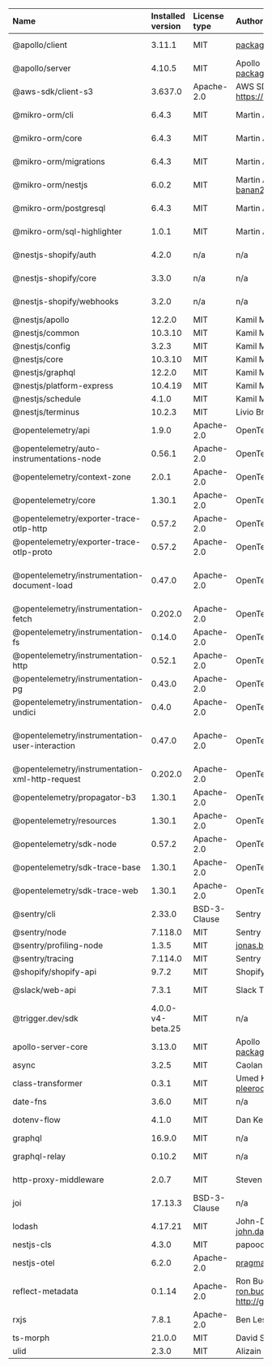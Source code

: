 | Name                                            | Installed version | License type | Author                                                           | Link                                                                                                                                   |
| :---------------------------------------------- | :---------------- | :----------- | :--------------------------------------------------------------- | :------------------------------------------------------------------------------------------------------------------------------------- |
| @apollo/client                                  | 3.11.1            | MIT          | packages@apollographql.com                                       | git+https://github.com/apollographql/apollo-client.git                                                                                 |
| @apollo/server                                  | 4.10.5            | MIT          | Apollo <packages@apollographql.com>                              | git+https://github.com/apollographql/apollo-server.git                                                                                 |
| @aws-sdk/client-s3                              | 3.637.0           | Apache-2.0   | AWS SDK for JavaScript Team https://aws.amazon.com/javascript/   | git+https://github.com/aws/aws-sdk-js-v3.git                                                                                           |
| @mikro-orm/cli                                  | 6.4.3             | MIT          | Martin Adámek                                                    | git+ssh://git@github.com/mikro-orm/mikro-orm.git                                                                                       |
| @mikro-orm/core                                 | 6.4.3             | MIT          | Martin Adámek                                                    | git+ssh://git@github.com/mikro-orm/mikro-orm.git                                                                                       |
| @mikro-orm/migrations                           | 6.4.3             | MIT          | Martin Adámek                                                    | git+ssh://git@github.com/mikro-orm/mikro-orm.git                                                                                       |
| @mikro-orm/nestjs                               | 6.0.2             | MIT          | Martin Adamek banan23@gmail.com                                  | git+https://github.com/mikro-orm/nestjs.git                                                                                            |
| @mikro-orm/postgresql                           | 6.4.3             | MIT          | Martin Adámek                                                    | git+ssh://git@github.com/mikro-orm/mikro-orm.git                                                                                       |
| @mikro-orm/sql-highlighter                      | 1.0.1             | MIT          | Martin Adámek                                                    | git+ssh://git@github.com/mikro-orm/sql-highlighter.git                                                                                 |
| @nestjs-shopify/auth                            | 4.2.0             | n/a          | n/a                                                              | git+https://github.com/nestjs-shopify/nestjs-shopify.git                                                                               |
| @nestjs-shopify/core                            | 3.3.0             | n/a          | n/a                                                              | git+https://github.com/nestjs-shopify/nestjs-shopify.git                                                                               |
| @nestjs-shopify/webhooks                        | 3.2.0             | n/a          | n/a                                                              | git+https://github.com/nestjs-shopify/nestjs-shopify.git                                                                               |
| @nestjs/apollo                                  | 12.2.0            | MIT          | Kamil Mysliwiec                                                  | git+https://github.com/nestjs/graphql.git                                                                                              |
| @nestjs/common                                  | 10.3.10           | MIT          | Kamil Mysliwiec                                                  | git+https://github.com/nestjs/nest.git                                                                                                 |
| @nestjs/config                                  | 3.2.3             | MIT          | Kamil Mysliwiec                                                  | git+https://github.com/nestjs/config.git                                                                                               |
| @nestjs/core                                    | 10.3.10           | MIT          | Kamil Mysliwiec                                                  | git+https://github.com/nestjs/nest.git                                                                                                 |
| @nestjs/graphql                                 | 12.2.0            | MIT          | Kamil Mysliwiec                                                  | https://github.com/nestjs/graphql                                                                                                      |
| @nestjs/platform-express                        | 10.4.19           | MIT          | Kamil Mysliwiec                                                  | git+https://github.com/nestjs/nest.git                                                                                                 |
| @nestjs/schedule                                | 4.1.0             | MIT          | Kamil Mysliwiec                                                  | git+https://github.com/nestjs/schedule.git                                                                                             |
| @nestjs/terminus                                | 10.2.3            | MIT          | Livio Brunner                                                    | git+https://github.com/nestjs/terminus.git                                                                                             |
| @opentelemetry/api                              | 1.9.0             | Apache-2.0   | OpenTelemetry Authors                                            | git+https://github.com/open-telemetry/opentelemetry-js.git                                                                             |
| @opentelemetry/auto-instrumentations-node       | 0.56.1            | Apache-2.0   | OpenTelemetry Authors                                            | git+https://github.com/open-telemetry/opentelemetry-js-contrib.git                                                                     |
| @opentelemetry/context-zone                     | 2.0.1             | Apache-2.0   | OpenTelemetry Authors                                            | git+https://github.com/open-telemetry/opentelemetry-js.git                                                                             |
| @opentelemetry/core                             | 1.30.1            | Apache-2.0   | OpenTelemetry Authors                                            | git+https://github.com/open-telemetry/opentelemetry-js.git                                                                             |
| @opentelemetry/exporter-trace-otlp-http         | 0.57.2            | Apache-2.0   | OpenTelemetry Authors                                            | git+https://github.com/open-telemetry/opentelemetry-js.git                                                                             |
| @opentelemetry/exporter-trace-otlp-proto        | 0.57.2            | Apache-2.0   | OpenTelemetry Authors                                            | git+https://github.com/open-telemetry/opentelemetry-js.git                                                                             |
| @opentelemetry/instrumentation-document-load    | 0.47.0            | Apache-2.0   | OpenTelemetry Authors                                            | https://github.com/open-telemetry/opentelemetry-js-contrib/tree/main/plugins/web/opentelemetry-instrumentation-document-load#readme    |
| @opentelemetry/instrumentation-fetch            | 0.202.0           | Apache-2.0   | OpenTelemetry Authors                                            | git+https://github.com/open-telemetry/opentelemetry-js.git                                                                             |
| @opentelemetry/instrumentation-fs               | 0.14.0            | Apache-2.0   | OpenTelemetry Authors                                            | git+https://github.com/open-telemetry/opentelemetry-js-contrib.git                                                                     |
| @opentelemetry/instrumentation-http             | 0.52.1            | Apache-2.0   | OpenTelemetry Authors                                            | git+https://github.com/open-telemetry/opentelemetry-js.git                                                                             |
| @opentelemetry/instrumentation-pg               | 0.43.0            | Apache-2.0   | OpenTelemetry Authors                                            | git+https://github.com/open-telemetry/opentelemetry-js-contrib.git                                                                     |
| @opentelemetry/instrumentation-undici           | 0.4.0             | Apache-2.0   | OpenTelemetry Authors                                            | git+https://github.com/open-telemetry/opentelemetry-js-contrib.git                                                                     |
| @opentelemetry/instrumentation-user-interaction | 0.47.0            | Apache-2.0   | OpenTelemetry Authors                                            | https://github.com/open-telemetry/opentelemetry-js-contrib/tree/main/plugins/web/opentelemetry-instrumentation-user-interaction#readme |
| @opentelemetry/instrumentation-xml-http-request | 0.202.0           | Apache-2.0   | OpenTelemetry Authors                                            | git+https://github.com/open-telemetry/opentelemetry-js.git                                                                             |
| @opentelemetry/propagator-b3                    | 1.30.1            | Apache-2.0   | OpenTelemetry Authors                                            | git+https://github.com/open-telemetry/opentelemetry-js.git                                                                             |
| @opentelemetry/resources                        | 1.30.1            | Apache-2.0   | OpenTelemetry Authors                                            | git+https://github.com/open-telemetry/opentelemetry-js.git                                                                             |
| @opentelemetry/sdk-node                         | 0.57.2            | Apache-2.0   | OpenTelemetry Authors                                            | git+https://github.com/open-telemetry/opentelemetry-js.git                                                                             |
| @opentelemetry/sdk-trace-base                   | 1.30.1            | Apache-2.0   | OpenTelemetry Authors                                            | git+https://github.com/open-telemetry/opentelemetry-js.git                                                                             |
| @opentelemetry/sdk-trace-web                    | 1.30.1            | Apache-2.0   | OpenTelemetry Authors                                            | git+https://github.com/open-telemetry/opentelemetry-js.git                                                                             |
| @sentry/cli                                     | 2.33.0            | BSD-3-Clause | Sentry                                                           | git://github.com/getsentry/sentry-cli.git                                                                                              |
| @sentry/node                                    | 7.118.0           | MIT          | Sentry                                                           | git://github.com/getsentry/sentry-javascript.git                                                                                       |
| @sentry/profiling-node                          | 1.3.5             | MIT          | jonas.badalic@sentry.io                                          | git+https://github.com/getsentry/profiling-node.git                                                                                    |
| @sentry/tracing                                 | 7.114.0           | MIT          | Sentry                                                           | git://github.com/getsentry/sentry-javascript.git                                                                                       |
| @shopify/shopify-api                            | 9.7.2             | MIT          | Shopify Inc.                                                     | git+https://github.com/Shopify/shopify-app-js.git                                                                                      |
| @slack/web-api                                  | 7.3.1             | MIT          | Slack Technologies, LLC                                          | git+https://github.com/slackapi/node-slack-sdk.git                                                                                     |
| @trigger.dev/sdk                                | 4.0.0-v4-beta.25  | MIT          | n/a                                                              | git+https://github.com/triggerdotdev/trigger.dev.git                                                                                   |
| apollo-server-core                              | 3.13.0            | MIT          | Apollo <packages@apollographql.com>                              | git+https://github.com/apollographql/apollo-server.git                                                                                 |
| async                                           | 3.2.5             | MIT          | Caolan McMahon                                                   | git+https://github.com/caolan/async.git                                                                                                |
| class-transformer                               | 0.3.1             | MIT          | Umed Khudoiberdiev pleerock.me@gmail.com                         | git+https://github.com/typestack/class-transformer.git                                                                                 |
| date-fns                                        | 3.6.0             | MIT          | n/a                                                              | git+https://github.com/date-fns/date-fns.git                                                                                           |
| dotenv-flow                                     | 4.1.0             | MIT          | Dan Kerimdzhanov                                                 | git+https://github.com/kerimdzhanov/dotenv-flow.git                                                                                    |
| graphql                                         | 16.9.0            | MIT          | n/a                                                              | git+https://github.com/graphql/graphql-js.git                                                                                          |
| graphql-relay                                   | 0.10.2            | MIT          | n/a                                                              | git+https://github.com/graphql/graphql-relay-js.git                                                                                    |
| http-proxy-middleware                           | 2.0.7             | MIT          | Steven Chim                                                      | git+https://github.com/chimurai/http-proxy-middleware.git                                                                              |
| joi                                             | 17.13.3           | BSD-3-Clause | n/a                                                              | git://github.com/hapijs/joi.git                                                                                                        |
| lodash                                          | 4.17.21           | MIT          | John-David Dalton <john.david.dalton@gmail.com>                  | git+https://github.com/lodash/lodash.git                                                                                               |
| nestjs-cls                                      | 4.3.0             | MIT          | papooch                                                          | git+https://github.com/Papooch/nestjs-cls.git                                                                                          |
| nestjs-otel                                     | 6.2.0             | Apache-2.0   | pragmaticivan@gmail.com                                          | git+https://github.com/pragmaticivan/nestjs-otel.git                                                                                   |
| reflect-metadata                                | 0.1.14            | Apache-2.0   | Ron Buckton ron.buckton@microsoft.com http://github.com/rbuckton | git+https://github.com/rbuckton/reflect-metadata.git                                                                                   |
| rxjs                                            | 7.8.1             | Apache-2.0   | Ben Lesh <ben@benlesh.com>                                       | git+https://github.com/reactivex/rxjs.git                                                                                              |
| ts-morph                                        | 21.0.0            | MIT          | David Sherret                                                    | git+https://github.com/dsherret/ts-morph.git                                                                                           |
| ulid                                            | 2.3.0             | MIT          | Alizain Feerasta                                                 | git+https://github.com/ulid/javascript.git                                                                                             |

